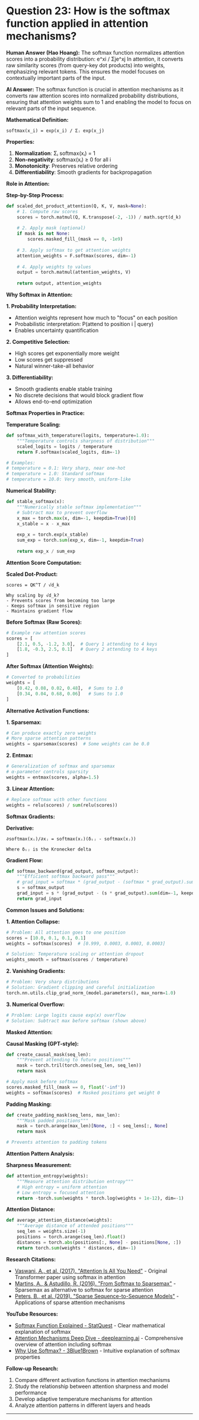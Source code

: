 # Question 23: How is the softmax function applied in attention mechanisms?

**Human Answer (Hao Hoang):**
The softmax function normalizes attention scores into a probability distribution:
e^xi / Σje^xj
In attention, it converts raw similarity scores (from query-key dot products) into weights, emphasizing relevant tokens. This ensures the model focuses on contextually important parts of the input.

**AI Answer:**
The softmax function is crucial in attention mechanisms as it converts raw attention scores into normalized probability distributions, ensuring that attention weights sum to 1 and enabling the model to focus on relevant parts of the input sequence.

**Mathematical Definition:**
```
softmax(x_i) = exp(x_i) / Σⱼ exp(x_j)
```

**Properties:**
1. **Normalization**: Σᵢ softmax(xᵢ) = 1
2. **Non-negativity**: softmax(xᵢ) ≥ 0 for all i
3. **Monotonicity**: Preserves relative ordering
4. **Differentiability**: Smooth gradients for backpropagation

**Role in Attention:**

**Step-by-Step Process:**
```python
def scaled_dot_product_attention(Q, K, V, mask=None):
    # 1. Compute raw scores
    scores = torch.matmul(Q, K.transpose(-2, -1)) / math.sqrt(d_k)
    
    # 2. Apply mask (optional)
    if mask is not None:
        scores.masked_fill_(mask == 0, -1e9)
    
    # 3. Apply softmax to get attention weights
    attention_weights = F.softmax(scores, dim=-1)
    
    # 4. Apply weights to values
    output = torch.matmul(attention_weights, V)
    
    return output, attention_weights
```

**Why Softmax in Attention:**

**1. Probability Interpretation:**
- Attention weights represent how much to "focus" on each position
- Probabilistic interpretation: P(attend to position i | query)
- Enables uncertainty quantification

**2. Competitive Selection:**
- High scores get exponentially more weight
- Low scores get suppressed
- Natural winner-take-all behavior

**3. Differentiability:**
- Smooth gradients enable stable training
- No discrete decisions that would block gradient flow
- Allows end-to-end optimization

**Softmax Properties in Practice:**

**Temperature Scaling:**
```python
def softmax_with_temperature(logits, temperature=1.0):
    """Temperature controls sharpness of distribution"""
    scaled_logits = logits / temperature
    return F.softmax(scaled_logits, dim=-1)

# Examples:
# temperature = 0.1: Very sharp, near one-hot
# temperature = 1.0: Standard softmax  
# temperature = 10.0: Very smooth, uniform-like
```

**Numerical Stability:**
```python
def stable_softmax(x):
    """Numerically stable softmax implementation"""
    # Subtract max to prevent overflow
    x_max = torch.max(x, dim=-1, keepdim=True)[0]
    x_stable = x - x_max
    
    exp_x = torch.exp(x_stable)
    sum_exp = torch.sum(exp_x, dim=-1, keepdim=True)
    
    return exp_x / sum_exp
```

**Attention Score Computation:**

**Scaled Dot-Product:**
```
scores = QK^T / √d_k

Why scaling by √d_k?
- Prevents scores from becoming too large
- Keeps softmax in sensitive region
- Maintains gradient flow
```

**Before Softmax (Raw Scores):**
```python
# Example raw attention scores
scores = [
    [2.1, 0.5, -1.2, 3.0],  # Query 1 attending to 4 keys
    [1.8, -0.3, 2.5, 0.1]   # Query 2 attending to 4 keys
]
```

**After Softmax (Attention Weights):**
```python
# Converted to probabilities
weights = [
    [0.42, 0.08, 0.02, 0.48],  # Sums to 1.0
    [0.34, 0.04, 0.68, 0.06]   # Sums to 1.0
]
```

**Alternative Activation Functions:**

**1. Sparsemax:**
```python
# Can produce exactly zero weights
# More sparse attention patterns
weights = sparsemax(scores)  # Some weights can be 0.0
```

**2. Entmax:**
```python
# Generalization of softmax and sparsemax
# α-parameter controls sparsity
weights = entmax(scores, alpha=1.5)
```

**3. Linear Attention:**
```python
# Replace softmax with other functions
weights = relu(scores) / sum(relu(scores))
```

**Softmax Gradients:**

**Derivative:**
```
∂softmax(xᵢ)/∂xⱼ = softmax(xᵢ)(δᵢⱼ - softmax(xⱼ))

Where δᵢⱼ is the Kronecker delta
```

**Gradient Flow:**
```python
def softmax_backward(grad_output, softmax_output):
    """Efficient softmax backward pass"""
    # grad_input = softmax * (grad_output - (softmax * grad_output).sum())
    s = softmax_output
    grad_input = s * (grad_output - (s * grad_output).sum(dim=-1, keepdim=True))
    return grad_input
```

**Common Issues and Solutions:**

**1. Attention Collapse:**
```python
# Problem: All attention goes to one position
scores = [10.0, 0.1, 0.1, 0.1]
weights = softmax(scores)  # [0.999, 0.0003, 0.0003, 0.0003]

# Solution: Temperature scaling or attention dropout
weights_smooth = softmax(scores / temperature)
```

**2. Vanishing Gradients:**
```python
# Problem: Very sharp distributions
# Solution: Gradient clipping and careful initialization
torch.nn.utils.clip_grad_norm_(model.parameters(), max_norm=1.0)
```

**3. Numerical Overflow:**
```python
# Problem: Large logits cause exp(x) overflow
# Solution: Subtract max before softmax (shown above)
```

**Masked Attention:**

**Causal Masking (GPT-style):**
```python
def create_causal_mask(seq_len):
    """Prevent attending to future positions"""
    mask = torch.tril(torch.ones(seq_len, seq_len))
    return mask

# Apply mask before softmax
scores.masked_fill_(mask == 0, float('-inf'))
weights = softmax(scores)  # Masked positions get weight 0
```

**Padding Masking:**
```python
def create_padding_mask(seq_lens, max_len):
    """Mask padded positions"""
    mask = torch.arange(max_len)[None, :] < seq_lens[:, None]
    return mask

# Prevents attention to padding tokens
```

**Attention Pattern Analysis:**

**Sharpness Measurement:**
```python
def attention_entropy(weights):
    """Measure attention distribution entropy"""
    # High entropy = uniform attention
    # Low entropy = focused attention
    return -torch.sum(weights * torch.log(weights + 1e-12), dim=-1)
```

**Attention Distance:**
```python
def average_attention_distance(weights):
    """Average distance of attended positions"""
    seq_len = weights.size(-1)
    positions = torch.arange(seq_len).float()
    distances = torch.abs(positions[:, None] - positions[None, :])
    return torch.sum(weights * distances, dim=-1)
```

**Research Citations:**
- [Vaswani, A., et al. (2017). "Attention Is All You Need"](https://arxiv.org/abs/1706.03762) - Original Transformer paper using softmax in attention
- [Martins, A., & Astudillo, R. (2016). "From Softmax to Sparsemax"](https://arxiv.org/abs/1602.02068) - Sparsemax as alternative to softmax for sparse attention
- [Peters, B., et al. (2019). "Sparse Sequence-to-Sequence Models"](https://arxiv.org/abs/1905.05702) - Applications of sparse attention mechanisms

**YouTube Resources:**
- [Softmax Function Explained - StatQuest](https://www.youtube.com/watch?v=ytbYRIN0N4g) - Clear mathematical explanation of softmax
- [Attention Mechanisms Deep Dive - deeplearning.ai](https://www.youtube.com/watch?v=SysgYptB198) - Comprehensive overview of attention including softmax
- [Why Use Softmax? - 3Blue1Brown](https://www.youtube.com/watch?v=Xm2C_gTAl8c) - Intuitive explanation of softmax properties

**Follow-up Research:**
1. Compare different activation functions in attention mechanisms
2. Study the relationship between attention sharpness and model performance
3. Develop adaptive temperature mechanisms for attention
4. Analyze attention patterns in different layers and heads

---

